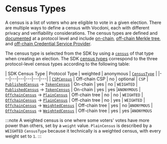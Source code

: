 # Census Types

A census is a list of voters who are eligible to vote in a given election. There are multiple ways to define a census with Vocdoni, each with different privacy and verifiability considerations. The census types are defined and [documented][census] at a protocol level and include [on-chain][on-chain], [off-chain Merkle tree][off-chain], and [off-chain Credential Service Provider][csp]. 

The census type is selected from the SDK by using a [`census`][census-class] of that type when creating an election. The SDK [census types][census-class-hierarchy] correspond to the three protocol-level census types according to the following table:

| SDK Census Type | Protocol Type | weighted  | anonymous | [`CensusType`][census-type] |
|---|---|---|---|---|---|
| [`CSPCensus`][csp-census]  | Off-chain CSP | no | optional | `CSP`
| [`PublishedCensus`][published-census] -> [`TokenCensus`][token-census]  | On-chain | yes | no | `WEIGHTED`
| [`PublishedCensus`][published-census] -> [`TokenCensus`][token-census]  | On-chain | yes | yes |`ANONYMOUS`
| [`OffchainCensus`][off-chain-census] -> [`PlainCensus`][plain-census]  | Off-chain tree | no | no | `WEIGHTED`
| [`OffchainCensus`][off-chain-census] -> [`PlainCensus`][plain-census] | Off-chain tree | no | yes | `WEIGHTED`
| [`OffchainCensus`][off-chain-census] -> [`WeightedCensus`][weighted-census]  | Off-chain tree | yes | no |`ANONYMOUS`
| [`OffchainCensus`][off-chain-census] -> [`WeightedCensus`][weighted-census]  | Off-chain tree | yes | yes |`ANONYMOUS`

:::note 
A weighted census is one where some voters' votes have more power than others, set by a `weight` value. `PlainCensus` is described by a `WEIGHTED` `CensusType` because it technically is a weighted census, with every weight set to `1`.
:::

[on-chain]: /sdk/integration-details/census-types/on-chain
[off-chain]: /sdk/integration-details/census-types/off-chain-tree
[csp]: /sdk/integration-details/census-types/off-chain-csp
[census]: /protocol/census
[census-class]: /sdk/reference/classes/Census
[census-class-hierarchy]: /sdk/reference/classes/Census#hierarchy
[census-type]: /sdk/reference/enums/CensusType
[csp-census]: /sdk/reference/classes/CSPCensus
[published-census]: /sdk/reference/classes/PublishedCensus
[token-census]: /sdk/reference/classes/TokenCensus
[off-chain-census]: /sdk/reference/classes/OffchainCensus
[plain-census]: /sdk/reference/classes/PlainCensus
[weighted-census]: /sdk/reference/classes/WeightedCensus
[census-add]: /sdk/reference/classes/PlainCensus#add